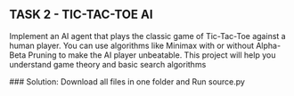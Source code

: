## TASK 2 - TIC-TAC-TOE AI
<p>Implement an AI agent that plays the classic game of Tic-Tac-Toe against a human player. You can use algorithms like Minimax with
or without Alpha-Beta Pruning to make the AI player unbeatable.
This project will help you understand game theory and basic search algorithms</p>
### Solution:
Download all files in one folder and Run source.py
